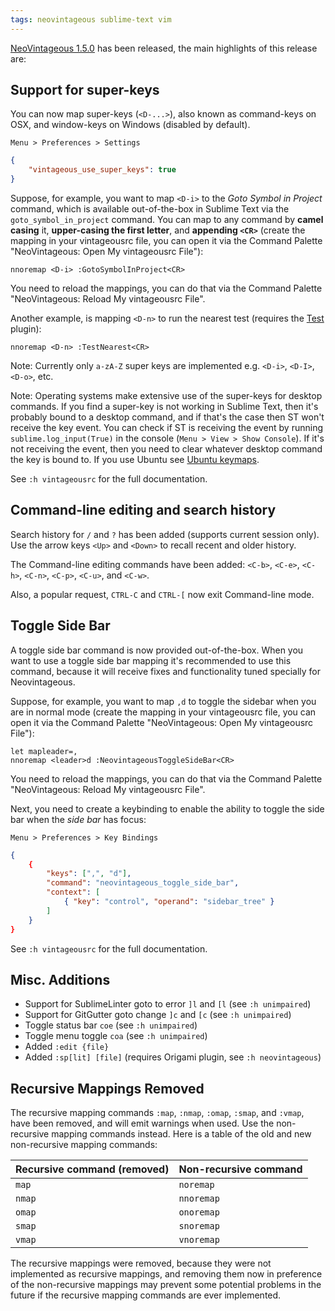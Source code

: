 ```yaml
---
tags: neovintageous sublime-text vim
---
```

[NeoVintageous 1.5.0](https://github.com/NeoVintageous/NeoVintageous) has been released, the main highlights of this release are:

## Support for super-keys

You can now map super-keys (`<D-...>`), also known as command-keys on OSX, and window-keys on Windows (disabled by default).

`Menu > Preferences > Settings`

```json
{
    "vintageous_use_super_keys": true
}
```

Suppose, for example, you want to map `<D-i>` to the *Goto Symbol in Project* command, which is available out-of-the-box in Sublime Text via the `goto_symbol_in_project` command. You can map to any command by **camel casing** it, **upper-casing the first letter**, and **appending `<CR>`** (create the mapping in your vintageousrc file, you can open it via the Command Palette "NeoVintageous: Open My vintageousrc File"):

```viml
nnoremap <D-i> :GotoSymbolInProject<CR>
```

You need to reload the mappings, you can do that via the Command Palette "NeoVintageous: Reload My vintageousrc File".

Another example, is mapping `<D-n>` to run the nearest test (requires the [Test](https://github.com/gerardroche/sublime-test) plugin):

```viml
nnoremap <D-n> :TestNearest<CR>
```

Note: Currently only `a-zA-Z` super keys are implemented e.g. `<D-i>`, `<D-I>`, `<D-o>`, etc.

Note: Operating systems make extensive use of the super-keys for desktop commands. If you find a super-key is not working in Sublime Text, then it's probably bound to a desktop command, and if that's the case then ST won't receive the key event. You can check if ST is receiving the event by running `sublime.log_input(True)` in the console (`Menu > View > Show Console`). If it's not receiving the event, then you need to clear whatever desktop command the key is bound to. If you use Ubuntu see [Ubuntu keymaps](/2018/02/17/ubuntu-keymaps).

See `:h vintageousrc` for the full documentation.

## Command-line editing and search history

Search history for `/` and `?` has been added (supports current session only). Use the arrow keys `<Up>` and `<Down>` to recall recent and older history.

The Command-line editing commands have been added: `<C-b>`, `<C-e>`, `<C-h>`, `<C-n>`, `<C-p>`, `<C-u>`, and `<C-w>`.

Also, a popular request, `CTRL-C` and `CTRL-[` now exit Command-line mode.

## Toggle Side Bar

A toggle side bar command is now provided out-of-the-box. When you want to use a toggle side bar mapping it's recommended to use this command, because it will receive fixes and functionality tuned specially for Neovintageous.

Suppose, for example, you want to map `,d` to toggle the sidebar when you are in normal mode (create the mapping in your vintageousrc file, you can open it via the Command Palette "NeoVintageous: Open My vintageousrc File"):

```viml
let mapleader=,
nnoremap <leader>d :NeovintageousToggleSideBar<CR>
```

You need to reload the mappings, you can do that via the Command Palette "NeoVintageous: Reload My vintageousrc File".

Next, you need to create a keybinding to enable the ability to toggle the side bar when the *side bar* has focus:

`Menu > Preferences > Key Bindings`

```json
{
    {
        "keys": [",", "d"],
        "command": "neovintageous_toggle_side_bar",
        "context": [
            { "key": "control", "operand": "sidebar_tree" }
        ]
    }
}
```

See `:h vintageousrc` for the full documentation.

## Misc. Additions

* Support for SublimeLinter goto to error `]l` and `[l` (see `:h unimpaired`)
* Support for GitGutter goto change `]c` and `[c` (see `:h unimpaired`)
* Toggle status bar `coe` (see `:h unimpaired`)
* Toggle menu toggle `coa` (see `:h unimpaired`)
* Added `:edit {file}`
* Added `:sp[lit] [file]` (requires Origami plugin, see `:h neovintageous`)

## Recursive Mappings Removed

The recursive mapping commands `:map`, `:nmap`, `:omap`, `:smap`, and `:vmap`, have been removed, and will emit warnings when used. Use the non-recursive mapping commands instead. Here is a table of the old and new non-recursive mapping commands:

Recursive command  (removed) | Non-recursive command
---------------------------- | ---------------------
`map` | `noremap`
`nmap` | `nnoremap`
`omap` | `onoremap`
`smap` | `snoremap`
`vmap` | `vnoremap`

The recursive mappings were removed, because they were not implemented as recursive mappings, and removing them now in preference of the non-recursive mappings may prevent some potential problems in the future if the recursive mapping commands are ever implemented.
